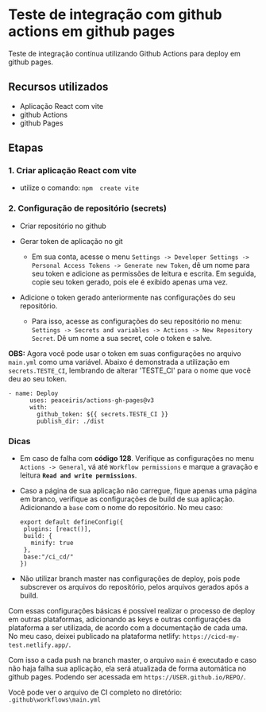 # Teste de integração com github actions em github pages

Teste de integração contínua utilizando Github Actions para deploy em github pages.

## **Recursos utilizados**
- Aplicação React com vite
- github Actions
- github Pages

## **Etapas**

### **1. Criar aplicação React com vite** 
  * utilize o comando: `npm  create vite`

### **2. Configuração de repositório (secrets)** 
  - Criar repositório no github

  * Gerar token de aplicação no git
    *  Em sua conta, acesse o menu `Settings -> Developer Settings -> Personal Access Tokens -> Generate new Token`, dê um nome para seu token e adicione as permissões de leitura e escrita. Em seguida, copie seu token gerado, pois ele é exibido apenas uma vez.
  
  * Adicione o token gerado anteriormente nas configurações do seu repositório.
    * Para isso, acesse as configurações do seu repositório no menu: `Settings -> Secrets and variables -> Actions -> New Repository Secret`. Dê um nome a sua secret, cole o token e salve.

  **OBS:** Agora você pode usar o token em suas configurações no arquivo `main.yml` como uma variável. Abaixo é demonstrada a utilização em `secrets.TESTE_CI`, lembrando de alterar 'TESTE_CI' para o nome que você deu ao seu token.
  ```
  - name: Deploy
        uses: peaceiris/actions-gh-pages@v3
        with:
          github_token: ${{ secrets.TESTE_CI }}
          publish_dir: ./dist
  ```

### **Dicas** 
* Em caso de falha com **código 128**. Verifique as configurações no menu `Actions -> General`, vá até `Workflow permissions` e marque a gravação e leitura **`Read and write permissions`**.

* Caso a página de sua aplicação não carregue, fique apenas uma página em branco, verifique as configurações de build de sua aplicação. Adicionando a `base` com o nome do repositório. No meu caso: 
   ```
  export default defineConfig({
    plugins: [react()],
    build: {
      minify: true
    },
    base:"/ci_cd/"
  })
  ```
* Não utilizar branch master nas configurações de deploy, pois pode subscrever os arquivos do repositório, pelos arquivos gerados após a build.

Com essas configurações básicas é possível realizar o processo de deploy em outras plataformas, adicionando as keys e outras configurações da plataforma a ser utilizada, de acordo com a documentação de cada uma. No meu caso, deixei publicado na plataforma netlify: `https://cicd-my-test.netlify.app/`.

Com isso a cada push na branch master, o arquivo `main` é executado e caso não haja falha sua aplicação, ela será atualizada de forma automática no github pages. 
Podendo ser acessada em `https://USER.github.io/REPO/`. 

Você pode ver o arquivo de CI completo no diretório: `.github\workflows\main.yml`